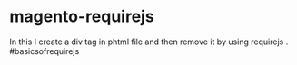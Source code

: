 # magento-requirejs
In this I create a div tag in phtml file and then remove it by using requirejs . #basicsofrequirejs
